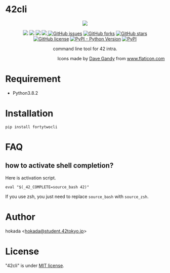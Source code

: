 # 42cli

<p align="center"><img src="https://user-images.githubusercontent.com/40907120/83941623-cb867900-a827-11ea-970f-1058c0fdd303.png"></p>
<p align="center">
<img src="https://img.shields.io/badge/-Linux-grey?logo=linux">
<img src="https://img.shields.io/badge/-OSX-black?logo=apple">
<img src="https://circleci.com/gh/dhaiibfiukkiu/42cli/tree/master.svg?style=shield&circle-token=e5c59d1e8f71cd2535bb75c675af70944385dd57">
<a href="https://codecov.io/gh/dhaiibfiukkiu/42cli">
  <img src="https://codecov.io/gh/dhaiibfiukkiu/42cli/branch/master/graph/badge.svg?token=AYUREEQZJI" />
</a>
<a href="https://github.com/dhaiibfiukkiu/42cli/issues"><img alt="GitHub issues" src="https://img.shields.io/github/issues/dhaiibfiukkiu/42cli"></a>
<a href="https://github.com/dhaiibfiukkiu/42cli/network"><img alt="GitHub forks" src="https://img.shields.io/github/forks/dhaiibfiukkiu/42cli"></a>
<a href="https://github.com/dhaiibfiukkiu/42cli/stargazers"><img alt="GitHub stars" src="https://img.shields.io/github/stars/dhaiibfiukkiu/42cli"></a>
<a href="https://github.com/dhaiibfiukkiu/42cli/blob/master/LICENSE"><img alt="GitHub license" src="https://img.shields.io/github/license/dhaiibfiukkiu/42cli"></a>
<a href="https://pypi.org/project/fortytwocli/">
<img alt="PyPI - Python Version" src="https://img.shields.io/pypi/pyversions/fortytwocli"><a/>
<a href="https://pypi.org/project/fortytwocli/">
<img alt="PyPI" src="https://img.shields.io/pypi/v/fortytwocli"></a>
  
</p>
<p align="center">command line tool for 42 intra.</p>
<p align="right">
Icons made by <a href="https://www.flaticon.com/authors/dave-gandy" title="Dave Gandy">Dave Gandy</a> from <a href="https://www.flaticon.com/" title="Flaticon"> www.flaticon.com</a>
</p>

<!--# DEMO-->

<!--# Features-->

# Requirement
* Python3.8.2

# Installation
```pip install fortytwocli```

<!--# Usage-->

# FAQ
## how to activate shell completion?
Here is activation script.
```
eval "$(_42_COMPLETE=source_bash 42)" 
```
If you use zsh, you just need to replace `source_bash` with `source_zsh`.


# Author
hokada
<<hokada@student.42tokyo.jp>>

# License
"42cli" is under [MIT license](https://en.wikipedia.org/wiki/MIT_License).
